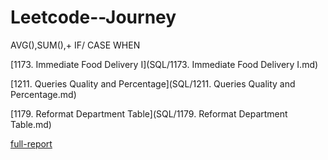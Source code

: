 # Leetcode--Journey
AVG(),SUM(),+ IF/ CASE WHEN

[1173. Immediate Food Delivery I](SQL/1173. Immediate Food Delivery I.md)

[1211. Queries Quality and Percentage](SQL/1211. Queries Quality and Percentage.md)

[1179. Reformat Department Table](SQL/1179. Reformat Department Table.md)

[full-report](https://github.com/Yingtong-Z/YouTube-Trending-Video-Analysis-----US-India-Comparison/blob/8ec8707c171cf576f050d6103fa85d0e665e4b3c/Full-report.pdf)
